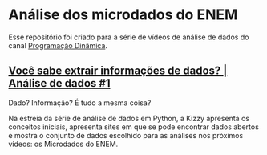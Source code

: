 # Análise dos microdados do ENEM

Esse repositório foi criado para a série de vídeos de análise de dados do canal [Programação Dinâmica](http://youtube.com/programacaodinamica).

## [Você sabe extrair informações de dados? | Análise de dados #1](https://youtu.be/RlGOaSPFtXc)

Dado? Informação? É tudo a mesma coisa?

Na estreia da série de análise de dados em Python, a Kizzy apresenta os conceitos iniciais, apresenta sites em que se pode encontrar dados abertos e mostra o conjunto de dados escolhido para as análises nos próximos vídeos: os Microdados do ENEM.

